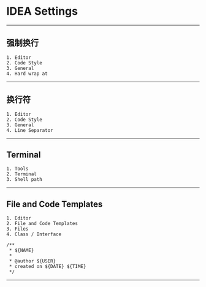 # IDEA Settings
---
## 强制换行
    1. Editor
    2. Code Style
    3. General
    4. Hard wrap at
---
## 换行符
    1. Editor
    2. Code Style
    3. General
    4. Line Separator
---
## Terminal
    1. Tools
    2. Terminal
    3. Shell path
---
## File and Code Templates
    1. Editor
    2. File and Code Templates
    3. Files
    4. Class / Interface
```
/**
 * ${NAME}
 *
 * @author ${USER}
 * created on ${DATE} ${TIME}
 */
```
---